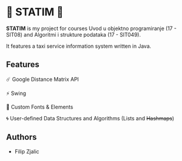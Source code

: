 # **:oncoming_taxi: STATIM :oncoming_taxi:**

**STATIM** is my project for courses Uvod u objektno programiranje (17 - SIT08) and Algoritmi i strukture podataka (17 - SIT049).

It features a taxi service information system written in Java.

## Features
:comet: Google Distance Matrix API

:zap: Swing

:ocean: Custom Fonts & Elements

:cyclone: User-defined Data Structures and Algorithms (Lists and ~~Hashmaps~~)

## Authors
- Filip Zjalic